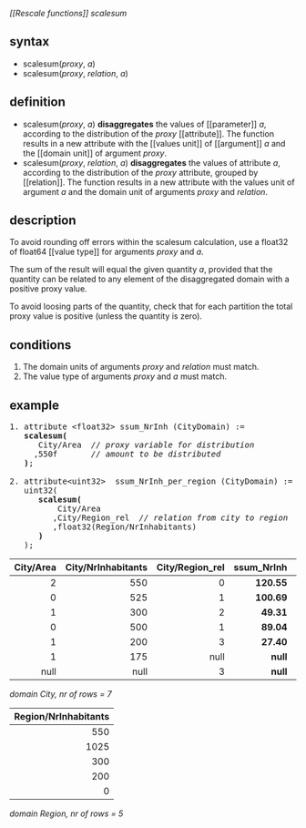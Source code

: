 *[[Rescale functions]] scalesum*

## syntax

- scalesum(*proxy*, *a*)
- scalesum(*proxy*, *relation*, *a*)

## definition

- scalesum(*proxy*, *a*) **disaggregates** the values of [[parameter]] *a*, according to the distribution of the *proxy* [[attribute]]. The function results in a new attribute with the [[values unit]] of [[argument]] *a* and the [[domain unit]] of argument *proxy*.
- scalesum(*proxy*, *relation*, *a*) **disaggregates** the values of attribute *a*, according to the distribution of the *proxy* attribute, grouped by [[relation]]. The function results in a new attribute with the values unit of argument *a* and the domain unit of arguments *proxy* and *relation*.

## description

To avoid rounding off errors within the scalesum calculation, use a float32 of float64 [[value type]] for arguments *proxy* and *a*.

The sum of the result will equal the given quantity *a*, provided that the quantity can be related to any element of the disaggregated domain with a positive proxy value.

To avoid loosing parts of the quantity, check that for each partition the total proxy value is positive (unless the quantity is zero).

## conditions

1. The domain units of arguments *proxy* and *relation* must match.
2. The value type of arguments *proxy* and *a* must match.

## example

<pre>
1. attribute &lt;float32&gt; ssum_NrInh (CityDomain) := 
   <B>scalesum(</B>
      City/Area  <I>// proxy variable for distribution</I> 
     ,550f       <I>// amount to be distributed</I> 
   <B>)</B>;

2. attribute&lt;uint32&gt;  ssum_NrInh_per_region (CityDomain) := 
   uint32(
      <B>scalesum(</B>
          City/Area
         ,City/Region_rel  <I>// relation from city to region</I> 
         ,float32(Region/NrInhabitants)
      <B>)</B>
   );
</pre>

| City/Area | City/NrInhabitants | City/Region_rel |**ssum_NrInh** | **ssum_NrInh_per_region** |
|----------:|-------------------:|----------------:|--------------:|--------------------------:|
| 2         | 550                | 0               | **120.55**    | **550**                   |
| 0         | 525                | 1               | **100.69**    | **531**                   |
| 1         | 300                | 2               | **49.31**     | **300**                   |
| 0         | 500                | 1               | **89.04**     | **493**                   |
| 1         | 200                | 3               | **27.40**     | **111**                   |
| 1         | 175                | null            | **null**      | **null**                  |
| null      | null               | 3               | **null**      | **88**                    |

*domain City, nr of rows = 7*

| Region/NrInhabitants |
|---------------------:|
| 550                  |
| 1025                 |
| 300                  |
| 200                  |
| 0                    |

*domain Region, nr of rows = 5*